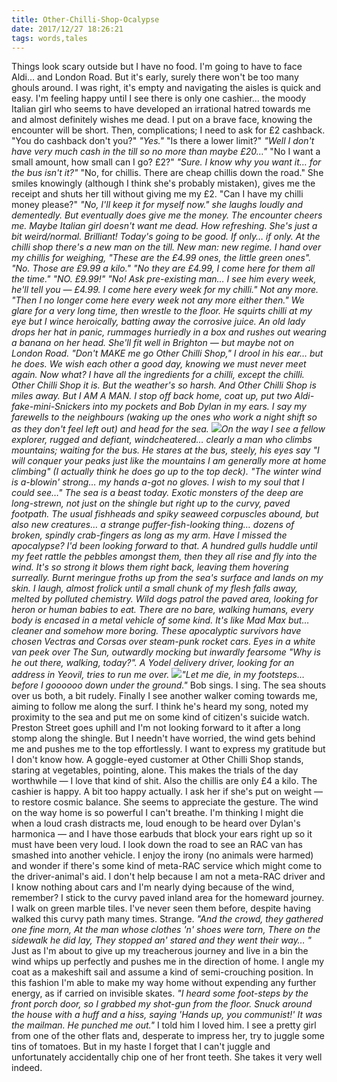 ```yaml
---
title: Other-Chilli-Shop-Ocalypse
date: 2017/12/27 18:26:21
tags: words,tales
---
```


Things look scary outside but I have no food. I'm going to have to face Aldi… and London Road. But it's early, surely there won't be too many ghouls around. I was right, it's empty and navigating the aisles is quick and easy. I'm feeling happy until I see there is only one cashier… the moody Italian girl who seems to have developed an irrational hatred towards me and almost definitely wishes me dead. I put on a brave face, knowing the encounter will be short. Then, complications; I need to ask for £2 cashback. "You do cashback don't you?" _"Yes."_ "Is there a lower limit?" _"Well I don't have very much cash in the till so no more than maybe £20…"_ "No I want a small amount, how small can I go? £2?" _"Sure. I know why you want it… for the bus isn't it?"_ "No, for chillis. There are cheap chillis down the road." She smiles knowingly (although I think she's probably mistaken), gives me the receipt and shuts her till without giving me my £2. "Can I have my chilli money please?" _"No, I'll keep it for myself now." _she laughs loudly and dementedly. But eventually does give me the money. The encounter cheers me. Maybe Italian girl doesn't want me dead. How refreshing. She's just a bit weird/normal. Brilliant! Today's going to be good. If only… if only. At the chilli shop there's a new man on the till. New man: new regime. I hand over my chillis for weighing, "These are the £4.99 ones, the little green ones". _"No. Those are £9.99 a kilo."_ "No they are £4.99, I come here for them all the time." _"NO. £9.99!"_ "No! Ask pre-existing man… I see him every week, he'll tell you — £4.99. I come here every week for my chilli." _Not any more._ "Then I no longer come here every week not any more either then." We glare for a very long time, then wrestle to the floor. He squirts chilli at my eye but I wince heroically, batting away the corrosive juice. An old lady drops her hat in panic, rummages hurriedly in a box and rushes out wearing a banana on her head. She'll fit well in Brighton — but maybe not on London Road. "Don't MAKE me go Other Chilli Shop," I drool in his ear… but he does. We wish each other a good day, knowing we must never meet again. Now what? I have all the ingredients for a chilli, except the chilli. Other Chilli Shop it is. But the weather's so harsh. And Other Chilli Shop is miles away. But I AM A MAN. I stop off back home, coat up, put two Aldi-fake-mini-Snickers into my pockets and Bob Dylan in my ears. I say my farewells to the neighbours (waking up the ones who work a night shift so as they don't feel left out) and head for the sea. ![](/wp-content/uploads/2017/12/10987633_10203968624685146_5781932156895014756_o_edited-1-1024x1024.jpeg)On the way I see a fellow explorer, rugged and defiant, windcheatered… clearly a man who climbs mountains; waiting for the bus. He stares at the bus, steely, his eyes say "I will conquer your peaks just like the mountains I am generally more at home climbing" (I actually think he does go up to the top deck). _"The winter wind is a-blowin' strong… my hands a-got no gloves. I wish to my soul that I could see…"_ The sea is a beast today. Exotic monsters of the deep are long-strewn, not just on the shingle but right up to the curvy, paved footpath. The usual fishheads and spiky seaweed corpuscles abound, but also new creatures… a strange puffer-fish-looking thing… dozens of broken, spindly crab-fingers as long as my arm. Have I missed the apocalypse? I'd been looking forward to that. A hundred gulls huddle until my feet rattle the pebbles amongst them, then they all rise and fly into the wind. It's so strong it blows them right back, leaving them hovering surreally. Burnt meringue froths up from the sea's surface and lands on my skin. I laugh, almost frolick until a small chunk of my flesh falls away, melted by polluted chemistry. Wild dogs patrol the paved area, looking for heron or human babies to eat. There are no bare, walking humans, every body is encased in a metal vehicle of some kind. It's like Mad Max but… cleaner and somehow more boring. These apocalyptic survivors have chosen Vectras and Corsas over steam-punk rocket cars. Eyes in a white van peek over The Sun, outwardly mocking but inwardly fearsome _"Why is he out there, walking, today?"_. A Yodel delivery driver, looking for an address in Yeovil, tries to run me over. ![](https://gentlyfirm.co.uk/words/wp-content/uploads/2017/12/10298077_10203590580074267_2079352816775246722_o_edited-2.jpeg)_"Let me die, in my footsteps… before I goooooo down under the ground."_ Bob sings. I sing. The sea shouts over us both, a bit rudely. Finally I see another walker coming towards me, aiming to follow me along the surf. I think he's heard my song, noted my proximity to the sea and put me on some kind of citizen's suicide watch. Preston Street goes uphill and I'm not looking forward to it after a long stomp along the shingle. But I needn't have worried, the wind gets behind me and pushes me to the top effortlessly. I want to express my gratitude but I don't know how. A goggle-eyed customer at Other Chilli Shop stands, staring at vegetables, pointing, alone. This makes the trials of the day worthwhile — I love that kind of shit. Also the chillis are only £4 a kilo. The cashier is happy. A bit too happy actually. I ask her if she's put on weight — to restore cosmic balance. She seems to appreciate the gesture. The wind on the way home is so powerful I can't breathe. I'm thinking I might die when a loud crash distracts me, loud enough to be heard over Dylan's harmonica — and I have those earbuds that block your ears right up so it must have been very loud. I look down the road to see an RAC van has smashed into another vehicle. I enjoy the irony (no animals were harmed) and wonder if there's some kind of meta-RAC service which might come to the driver-animal's aid. I don't help because I am not a meta-RAC driver and I know nothing about cars and I'm nearly dying because of the wind, remember? I stick to the curvy paved inland area for the homeward journey. I walk on green marble tiles. I've never seen them before, despite having walked this curvy path many times. Strange. _"And the crowd, they gathered one fine morn, At the man whose clothes 'n' shoes were torn, There on the sidewalk he did lay, They stopped an' stared and they went their way… "_ Just as I'm about to give up my treacherous journey and live in a bin the wind whips up perfectly and pushes me in the direction of home. I angle my coat as a makeshift sail and assume a kind of semi-crouching position. In this fashion I'm able to make my way home without expending any further energy, as if carried on invisible skates. _"I heard some foot-steps by the front porch door, so I grabbed my shot-gun from the floor. Snuck around the house with a huff and a hiss, saying 'Hands up, you communist!' It was the mailman. He punched me out."_ I told him I loved him. I see a pretty girl from one of the other flats and, desperate to impress her, try to juggle some tins of tomatoes. But in my haste I forget that I can't juggle and unfortunately accidentally chip one of her front teeth. She takes it very well indeed.
